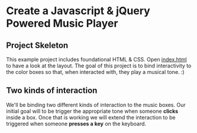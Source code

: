 # Create a Javascript & jQuery Powered Music Player

## Project Skeleton
This example project includes foundational HTML & CSS. Open [index.html](index.html) to have a look at the layout. The goal of this project is to bind interactivity to the color boxes so that, when interacted with, they play a musical tone. :)

## Two kinds of interaction
We'll be binding two different kinds of interaction to the music boxes. Our initial goal will to be trigger the appropriate tone when someone __clicks__ inside a box. Once that is working we will extend the interaction to be triggered when someone __presses a key__ on the keyboard.
